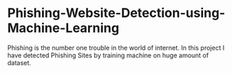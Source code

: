 # Phishing-Website-Detection-using-Machine-Learning
Phishing is the number one trouble in the world of internet. In this project I have detected Phishing Sites by training machine on huge amount of dataset.
